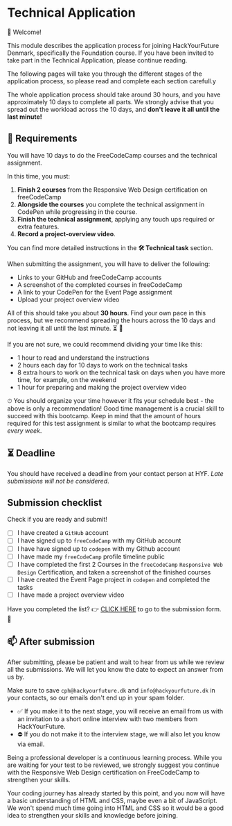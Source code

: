 # Technical Application

👋 Welcome!

This module describes the application process for joining HackYourFuture Denmark, specifically the Foundation course. If you have been invited to take part in the Technical Application, please continue reading.

The following pages will take you through the different stages of the application process, so please read and complete each section carefull.y

The whole application process should take around 30 hours, and you have approximately 10 days to complete all parts. We strongly advise that you spread out the workload across the 10 days, and **don't leave it all until the last minute!**

## 🥸 Requirements

You will have 10 days to do the FreeCodeCamp courses and the technical assignment. 

In this time, you must: 
1. **Finish 2 courses** from the Responsive Web Design certification on freeCodeCamp
1. **Alongside the courses** you complete the technical assignment in CodePen while progressing in the course. 
1. **Finish the technical assignment**, applying any touch ups required or extra features. 
1. **Record a project-overview video**.

You can find more detailed instructions in the **🛠️ Technical task** section. 

When submitting the assignment, you will have to deliver the following:
* Links to your GitHub and freeCodeCamp accounts
* A screenshot of the completed courses in freeCodeCamp 
* A link to your CodePen for the Event Page assignment
* Upload your project overview video

All of this should take you about **30 hours**. Find your own pace in this process, but we recommend spreading the hours across the 10 days and not leaving it all until the last minute. ⏳ 🥵

If you are not sure, we could recommend dividing your time like this:
* 1 hour to read and understand the instructions
* 2 hours each day for 10 days to work on the technical tasks
* 8 extra hours to work on the technical task on days when you have more time, for example, on the weekend
* 1 hour for preparing and making the project overview video

⏱ You should organize your time however it fits your schedule best - the above is only a recommendation! Good time management is a crucial skill to succeed with this bootcamp. Keep in mind that the amount of hours required for this test assignment is similar to what the bootcamp requires *every week*.

## ⏳ Deadline
You should have received a deadline from your contact person at HYF. 
*Late submissions will not be considered*.

## Submission checklist
Check if you are ready and submit!

* [ ] I have created a `GitHub` account
* [ ] I have signed up to `freeCodeCamp` with my GitHub account
* [ ] I have have signed up to `codepen` with my Github account 
* [ ] I have made my `freeCodeCamp` profile timeline public
* [ ] I have completed the first 2 Courses in the `freeCodeCamp` `Responsive Web Design` Certification, and taken a screenshot of the finished courses 
* [ ] I have created the Event Page project in `codepen` and completed the tasks
* [ ] I have made a project overview video

Have you completed the list?
👉 [CLICK HERE](https://forms.gle/u4xxb6XrJ1rBVeSV9) to go to the submission form. 🏁 

## 📫 After submission
After submitting, please be patient and wait to hear from us while we review all the submissions. We will let you know the date to expect an answer from us by.

Make sure to save `cph@hackyourfuture.dk` and `info@hackyourfuture.dk` in your contacts, so our emails don't end up in your spam folder.

* ✅ If you make it to the next stage, you will receive an email from us with an invitation to a short online interview with two members from HackYourFuture. 
* ⛔️ If you do not make it to the interview stage, we will also let you know via email.

Being a professional developer is a continuous learning process. While you are waiting for your test to be reviewed, we strongly suggest you continue with the Responsive Web Design certification on FreeCodeCamp to strengthen your skills. 

Your coding journey has already started by this point, and you now will have a basic understanding of HTML and CSS, maybe even a bit of JavaScript. We won't spend much time going into HTML and CSS so it would be a good idea to strengthen your skills and knowledge before joining.
